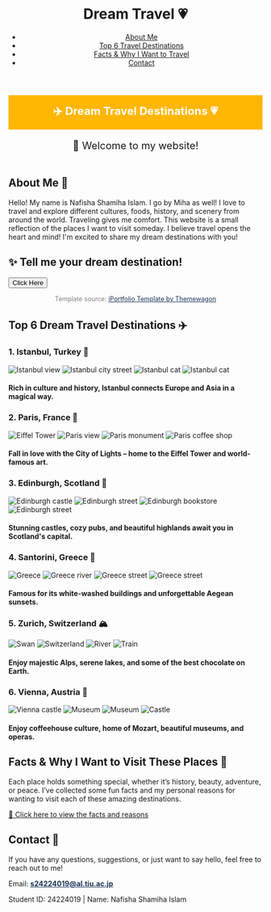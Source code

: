 <html lang="en">
<head>
  <meta charset="UTF-8" />
  <meta name="viewport" content="width=device-width, initial-scale=1" />
</head>
<body>

<header class="d-flex justify-content-between align-items-center px-4">
  <h1>Dream Travel 💗</h1>
  <nav>
    <ul class="navbar-nav flex-row gap-4 mb-0">
      <li><a href="#about">About Me</a></li>
      <li><a href="#destinations">Top 6 Travel Destinations</a></li>
      <li><a href="#facts">Facts & Why I Want to Travel</a></li>
      <li><a href="#contact">Contact</a></li>
    </ul>
  </nav>
</header>

<!-- Yellow top bar -->
<div style="background-color: #ffb703; color: white; padding: 15px 0; text-align: center; font-size: 22px; font-weight: bold;">
  ✈️ Dream Travel Destinations 💗
</div>

<!-- Welcome Message -->
<div id="welcomeMsg" style="text-align:center; font-size: 20px; padding: 20px 0;">
  👋 Welcome to my website!
</div>

<!-- About Me Section -->
<section class="section-box" id="about">
  <h2>About Me 👋</h2>
  <p>Hello! My name is Nafisha Shamiha Islam. I go by Miha as well! I love to travel and explore different cultures, foods, history, and scenery from around the world. Traveling gives me comfort. This website is a small reflection of the places I want to visit someday. I believe travel opens the heart and mind! I'm excited to share my dream destinations with you!</p>
</section>

<!-- JS Interaction: Dream Destination -->
<div class="text-center my-4">
  <h2>✨ Tell me your dream destination!</h2>
  <button onclick="suggestDestination()" class="btn btn-warning">Click Here</button>
  <p id="destinationResponse" style="font-weight: bold; margin-top: 10px;"></p>
</div>

<!-- Template Credit -->
<div style="text-align: center; font-size: 0.9em; color: gray; margin-bottom: 30px;">
  Template source:
  <a href="https://themewagon.github.io/iPortfolio/index.html" target="_blank" rel="noopener noreferrer" style="color: #1d3557;">
    iPortfolio Template by Themewagon
  </a>
</div>

<!-- Top 6 Destinations Section -->
<section class="section-box" id="destinations">
  <h2>Top 6 Dream Travel Destinations ✈️</h2>

  <div class="destination">
    <h3>1. Istanbul, Turkey 🕌</h3>
    <img src="istanbul1.jpeg" alt="Istanbul view" />
    <img src="istanbul3.jpeg" alt="Istanbul city street" />
    <img src="istanbul5.jpeg" alt="Istanbul cat" />
    <img src="istanbul4.jpeg" alt="Istanbul cat" />
    <h4 class="highlight-text">Rich in culture and history, Istanbul connects Europe and Asia in a magical way.</h4>
  </div>
 <div class="destination">
    <h3>2. Paris, France 🗼</h3>
    <img src="paris1.jpeg" alt="Eiffel Tower" />
    <img src="paris5.jpeg" alt="Paris view" />
    <img src="paris2.jpeg" alt="Paris monument" />
    <img src="paris4.jpeg" alt="Paris coffee shop" />
    <h4 class="highlight-text">
      Fall in love with the City of Lights – home to the Eiffel Tower and world-famous art.
    </h4>
  </div>
  <div class="destination">
    <h3>3. Edinburgh, Scotland 🏰</h3>
    <img src="edinburgh1.jpeg" alt="Edinburgh castle" />
    <img src="edinburgh3.jpeg" alt="Edinburgh street" />
    <img src="edinburgh4.jpeg" alt="Edinburgh bookstore" />
    <img src="edinburgh5.jpeg" alt="Edinburgh street" />
    <h4 class="highlight-text">
      Stunning castles, cozy pubs, and beautiful highlands await you in Scotland's capital.
    </h4>
  </div>
  <div class="destination">
    <h3>4. Santorini, Greece 🌊</h3>
    <img src="greece5.jpeg" alt="Greece" />
    <img src="greece2.jpeg" alt="Greece river" />
    <img src="greece3.jpeg" alt="Greece street" />
    <img src="greece4.jpeg" alt="Greece street" />
    <h4 class="highlight-text">
      Famous for its white-washed buildings and unforgettable Aegean sunsets.
    </h4>
  </div>
  <div class="destination">
    <h3>5. Zurich, Switzerland 🏔️</h3>
    <img src="switzerland5.jpeg" alt="Swan" />
    <img src="switzerland3.jpeg" alt="Switzerland" />
    <img src="switzerland2.jpeg" alt="River" />
    <img src="switzerland4.jpeg" alt="Train" />
    <h4 class="highlight-text">
      Enjoy majestic Alps, serene lakes, and some of the best chocolate on Earth.
    </h4>
  </div>
  <div class="destination">
    <h3>6. Vienna, Austria 🎻</h3>
    <img src="vienna5.jpeg" alt="Vienna castle" />
    <img src="vienna2.jpeg" alt="Museum" />
    <img src="vienna3.jpeg" alt="Museum" />
    <img src="vienna1.jpeg" alt="Castle" />
    <h4 class="highlight-text">
      Enjoy coffeehouse culture, home of Mozart, beautiful museums, and operas.
    </h4>
  </div>

<!-- Facts Section -->
<section class="section-box" id="facts">
  <h2>Facts & Why I Want to Visit These Places 💬</h2>
  <p>Each place holds something special, whether it’s history, beauty, adventure, or peace. I’ve collected some fun facts and my personal reasons for wanting to visit each of these amazing destinations.</p>
  <a href="factsandwhyiwanttotravel.html" class="btn-link" target="_blank" rel="noopener noreferrer">
    📍 Click here to view the facts and reasons
  </a>
</section>

<!-- Contact Section -->
<section class="section-box" id="contact">
  <h2>Contact 📧</h2>
  <p>If you have any questions, suggestions, or just want to say hello, feel free to reach out to me!</p>
  <p>Email: 
    <a href="mailto:s24224019@al.tiu.ac.jp" style="color: #1d3557; font-weight: bold;">
      s24224019@al.tiu.ac.jp
    </a>
  </p>
</section>

<footer>
  <p>Student ID: 24224019 | Name: Nafisha Shamiha Islam</p>
</footer>

<!-- Scroll to top button -->
<div id="scroll-top" title="Scroll to top" onclick="window.scrollTo({top:0, behavior:'smooth'});">
  <i class="bi bi-arrow-up-short"></i>
</div>

<!-- JavaScript -->
<script>
  // Welcome message
  document.getElementById("welcomeMsg").innerText = "👋 Welcome to my website!";

  // Interactive prompt
  function suggestDestination() {
    const place = prompt("Where would you love to go?");
    if (place) {
      document.getElementById("destinationResponse").innerText =
        "That sounds amazing! " + place + " is definitely worth visiting!";
    }
  }
  // Show/hide scroll button
  window.addEventListener('scroll', () => {
    const scrollBtn = document.getElementById('scroll-top');
    scrollBtn.style.display = window.scrollY > 300 ? 'block' : 'none';
  });
</script>
</body>
</html>

